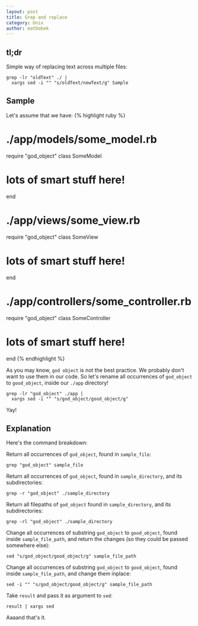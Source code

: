```yaml
---
layout: post
title: Grep and replace
category: Unix
author: matDobek
---
```


## tl;dr

Simple way of replacing text across multiple files:

    grep -lr "oldText" ./ |
      xargs sed -i "" "s/oldText/newText/g" Sample

## Sample
Let's assume that we have:
{% highlight ruby %}
# ./app/models/some_model.rb
require "god_object"
class SomeModel
 # lots of smart stuff here!
end

# ./app/views/some_view.rb
require "god_object"
class SomeView
 # lots of smart stuff here!
end

# ./app/controllers/some_controller.rb
require "god_object"
class SomeController
 # lots of smart stuff here!
end
{% endhighlight %}

As you may know, `god object` is not the best practice. We probably don't want to use them in our code.
So let's rename all occurrences of `god_object` to `good_object`, inside our `./app` directory!

    grep -lr "god_object" ./app |
      xargs sed -i "" "s/god_object/good_object/g"

Yay!

## Explanation
Here's the command breakdown:

Return all occurrences of `god_object`, found in `sample_file`:

    grep "god_object" sample_file

Return all occurrences of `god_object`, found in `sample_directory`, and its subdirectories:

    grep -r "god_object" ./sample_directory

Return all filepaths of `god_object` found in `sample_directory`, and its subdirectories:

    grep -rl "god_object" ./sample_directory

Change all occurrences of substring `god_object` to `good_object`, found inside `sample_file_path`, and return the changes (so they could be passed somewhere else):

    sed "s/god_object/good_object/g" sample_file_path

Change all occurrences of substring `god_object` to `good_object`, found inside `sample_file_path`, and change them inplace:

    sed -i "" "s/god_object/good_object/g" sample_file_path

Take `result` and pass it as argument to `sed`:

    result | xargs sed

Aaaand that's it.
